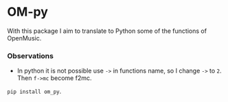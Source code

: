 # OM-py 

With this package I aim to translate to Python some of the functions of OpenMusic.

### Observations

* In python it is not possible use `->` in functions name, so I change `->` to `2`. Then `f->mc` become f2mc. 

`pip install om_py`.



